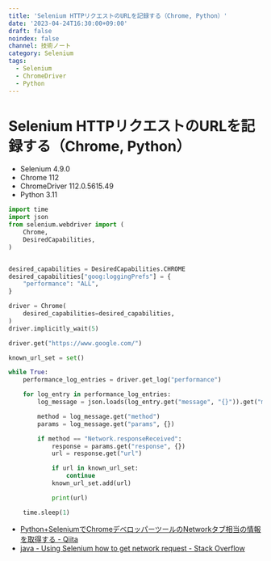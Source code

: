 ```yaml
---
title: 'Selenium HTTPリクエストのURLを記録する（Chrome, Python）'
date: '2023-04-24T16:30:00+09:00'
draft: false
noindex: false
channel: 技術ノート
category: Selenium
tags:
  - Selenium
  - ChromeDriver
  - Python
---
```

# Selenium HTTPリクエストのURLを記録する（Chrome, Python）

- Selenium 4.9.0
- Chrome 112
- ChromeDriver 112.0.5615.49
- Python 3.11

```python
import time
import json
from selenium.webdriver import (
    Chrome,
    DesiredCapabilities,
)


desired_capabilities = DesiredCapabilities.CHROME
desired_capabilities["goog:loggingPrefs"] = {
    "performance": "ALL",
}

driver = Chrome(
    desired_capabilities=desired_capabilities,
)
driver.implicitly_wait(5)

driver.get("https://www.google.com/")

known_url_set = set()

while True:
    performance_log_entries = driver.get_log("performance")

    for log_entry in performance_log_entries:
        log_message = json.loads(log_entry.get("message", "{}")).get("message", {})

        method = log_message.get("method")
        params = log_message.get("params", {})

        if method == "Network.responseReceived":
            response = params.get("response", {})
            url = response.get("url")

            if url in known_url_set:
                continue
            known_url_set.add(url)

            print(url)

    time.sleep(1)
```

- [Python+SeleniumでChromeデベロッパーツールのNetworkタブ相当の情報を取得する - Qiita](https://qiita.com/nextpenguin/items/4827fb1da062581518e7)
- [java - Using Selenium how to get network request - Stack Overflow](https://stackoverflow.com/questions/45847035/using-selenium-how-to-get-network-request)
